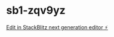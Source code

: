 # sb1-zqv9yz

[Edit in StackBlitz next generation editor ⚡️](https://stackblitz.com/~/github.com/foog808/sb1-zqv9yz)